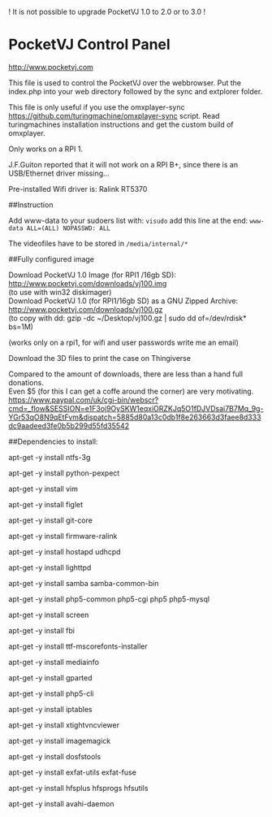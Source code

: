! It is not possible to upgrade PocketVJ 1.0 to 2.0 or to 3.0 !

# PocketVJ Control Panel

http://www.pocketvj.com

This file is used to control the PocketVJ over the webbrowser.
Put the index.php into your web directory followed by the sync and extplorer folder.

This file is only useful if you use the omxplayer-sync https://github.com/turingmachine/omxplayer-sync script.
Read turingmachines installation instructions and get the custom build of omxplayer.

Only works on a RPI 1.

J.F.Guiton reported that it will not work on a RPI B+, since there is an USB/Ethernet driver missing...

Pre-installed Wifi driver is: Ralink RT5370

##Instruction

Add www-data to your sudoers list with: `visudo` add this line at the end: `www-data ALL=(ALL) NOPASSWD: ALL`

The videofiles have to be stored in `/media/internal/*`

##Fully configured image

Download PocketVJ 1.0 Image (for RPI1 /16gb SD): http://www.pocketvj.com/downloads/vj100.img <br />(to use with win32 diskimager)<br />Download PocketVJ 1.0  (for RPI1/16gb SD) as a GNU Zipped Archive: http://www.pocketvj.com/downloads/vj100.gz <br />(to copy with dd: gzip -dc ~/Desktop/vj100.gz | sudo dd of=/dev/rdisk* bs=1M)<br />

(works only on a rpi1, for wifi and user passwords write me an email)<br />

Download the 3D files to print the case on Thingiverse<br />

Compared to the amount of downloads, there are less than a hand full donations.<br />
Even $5 (for this I can get a coffe around the corner) are very motivating.
https://www.paypal.com/uk/cgi-bin/webscr?cmd=_flow&SESSION=e1F3oj9OySKW1eqxiORZKJq5O1fDJVDsai7B7Mq_9g-YGr53qO8N9qEtFvm&dispatch=5885d80a13c0db1f8e263663d3faee8d333dc9aadeed3fe0b5b299d55fd35542

##Dependencies to install:

apt-get -y install ntfs-3g

apt-get -y install python-pexpect

apt-get -y install vim

apt-get -y install figlet

apt-get -y install git-core

apt-get -y install firmware-ralink

apt-get -y install hostapd udhcpd

apt-get -y install lighttpd

apt-get -y install samba samba-common-bin

apt-get -y install php5-common php5-cgi php5 php5-mysql

apt-get -y install screen

apt-get -y install fbi

apt-get -y install ttf-mscorefonts-installer

apt-get -y install mediainfo

apt-get -y install gparted

apt-get -y install php5-cli

apt-get -y install iptables

apt-get -y install xtightvncviewer

apt-get -y install imagemagick

apt-get -y install dosfstools

apt-get -y install exfat-utils exfat-fuse

apt-get -y install hfsplus hfsprogs hfsutils

apt-get -y install avahi-daemon
